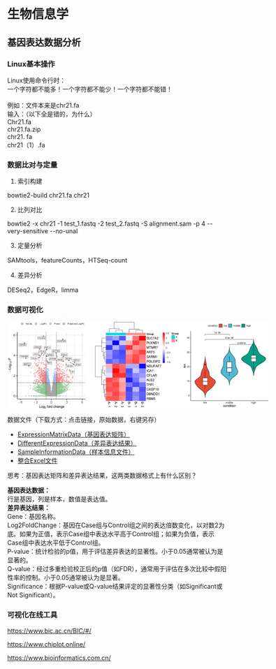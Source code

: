 # 生物信息学

## 基因表达数据分析

### Linux基本操作

Linux使用命令行时：<br>  一个字符都不能多！一个字符都不能少！一个字符都不能错！<br>  
例如：文件本来是chr21.fa<br>输入：（以下全是错的，为什么）<br>  Chr21.fa<br>chr21.fa.zip<br>chr21. fa<br>chr21（1）.fa <br>
 
### 数据比对与定量
1. 索引构建

bowtie2-build chr21.fa chr21

2. 比列对比

bowtie2 -x chr21 -1 test_1.fastq -2 test_2.fastq -S alignment.sam -p 4 --very-sensitive --no-unal 

3. 定量分析

SAMtools，featureCounts，HTSeq-count

4. 差异分析

DESeq2，EdgeR，limma

### 数据可视化

<div style="display: flex; justify-content: space-around;">  
    <img src="./figures/VolcanoPlot.png" alt="火山图" width="200" />  
    <img src="./figures/HeatmapPlot.png" alt="热图" width="200" />  
    <img src="./figures/VolinBoxPlot.png" alt="小提琴箱线图" width="200" />  
</div>  

数据文件（下载方式：点击链接，原始数据，右键另存）
- [ExpressionMatrixData（基因表达矩阵）](./files/ExpressionMatrixData.txt)  
- [DifferentExpressionData（差异表达结果）](./files/DifferentExpressionData.txt)  
- [SampleInformationData（样本信息文件）](./files/SampleInformationData.txt)  
- [整合Excel文件](./files/基因表达示例数据.xlsx)  

思考：基因表达矩阵和差异表达结果，这两类数据格式上有什么区别？

<b>基因表达数据：</b><br>
行是基因，列是样本，数值是表达值。<br></b>
<b>差异表达结果：</b><br>
Gene：基因名称。<br>
Log2FoldChange：基因在Case组与Control组之间的表达倍数变化，以对数2为底。如果为正值，表示Case组中表达水平高于Control组；如果为负值，表示Case组中表达水平低于Control组。<br>
P-value：统计检验的p值，用于评估差异表达的显著性。小于0.05通常被认为是显著的。<br>
Q-value：经过多重检验校正后的p值（如FDR），通常用于评估在多次比较中假阳性率的控制。小于0.05通常被认为是显著。<br>
Significance：根据P-value或Q-value结果评定的显著性分类（如Significant或Not Significant）。<br>

### 可视化在线工具

https://www.bic.ac.cn/BIC/#/  

https://www.chiplot.online/ 

https://www.bioinformatics.com.cn/ 


